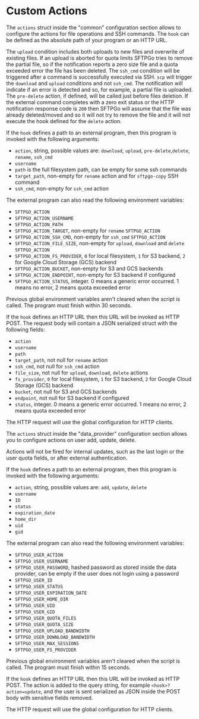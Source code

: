 # Custom Actions

The `actions` struct inside the "common" configuration section allows to configure the actions for file operations and SSH commands.
The `hook` can be defined as the absolute path of your program or an HTTP URL.

The `upload` condition includes both uploads to new files and overwrite of existing files. If an upload is aborted for quota limits SFTPGo tries to remove the partial file, so if the notification reports a zero size file and a quota exceeded error the file has been deleted. The `ssh_cmd` condition will be triggered after a command is successfully executed via SSH. `scp` will trigger the `download` and `upload` conditions and not `ssh_cmd`.
The notification will indicate if an error is detected and so, for example, a partial file is uploaded.
The `pre-delete` action, if defined, will be called just before files deletion. If the external command completes with a zero exit status or the HTTP notification response code is `200` then SFTPGo will assume that the file was already deleted/moved and so it will not try to remove the file and it will not execute the hook defined for the `delete` action.

If the `hook` defines a path to an external program, then this program is invoked with the following arguments:

- `action`, string, possible values are: `download`, `upload`, `pre-delete`,`delete`, `rename`, `ssh_cmd`
- `username`
- `path` is the full filesystem path, can be empty for some ssh commands
- `target_path`, non-empty for `rename` action and for `sftpgo-copy` SSH command
- `ssh_cmd`, non-empty for `ssh_cmd` action

The external program can also read the following environment variables:

- `SFTPGO_ACTION`
- `SFTPGO_ACTION_USERNAME`
- `SFTPGO_ACTION_PATH`
- `SFTPGO_ACTION_TARGET`, non-empty for `rename` `SFTPGO_ACTION`
- `SFTPGO_ACTION_SSH_CMD`, non-empty for `ssh_cmd` `SFTPGO_ACTION`
- `SFTPGO_ACTION_FILE_SIZE`, non-empty for `upload`, `download` and `delete` `SFTPGO_ACTION`
- `SFTPGO_ACTION_FS_PROVIDER`, `0` for local filesystem, `1` for S3 backend, `2` for Google Cloud Storage (GCS) backend
- `SFTPGO_ACTION_BUCKET`, non-empty for S3 and GCS backends
- `SFTPGO_ACTION_ENDPOINT`, non-empty for S3 backend if configured
- `SFTPGO_ACTION_STATUS`, integer. 0 means a generic error occurred. 1 means no error, 2 means quota exceeded error

Previous global environment variables aren't cleared when the script is called.
The program must finish within 30 seconds.

If the `hook` defines an HTTP URL then this URL will be invoked as HTTP POST. The request body will contain a JSON serialized struct with the following fields:

- `action`
- `username`
- `path`
- `target_path`, not null for `rename` action
- `ssh_cmd`, not null for `ssh_cmd` action
- `file_size`, not null for `upload`, `download`, `delete` actions
- `fs_provider`, `0` for local filesystem, `1` for S3 backend, `2` for Google Cloud Storage (GCS) backend
- `bucket`, not null for S3 and GCS backends
- `endpoint`, not null for S3 backend if configured
- `status`, integer. 0 means a generic error occurred. 1 means no error, 2 means quota exceeded error

The HTTP request will use the global configuration for HTTP clients.

The `actions` struct inside the "data_provider" configuration section allows you to configure actions on user add, update, delete.

Actions will not be fired for internal updates, such as the last login or the user quota fields, or after external authentication.

If the `hook` defines a path to an external program, then this program is invoked with the following arguments:

- `action`, string, possible values are: `add`, `update`, `delete`
- `username`
- `ID`
- `status`
- `expiration_date`
- `home_dir`
- `uid`
- `gid`

The external program can also read the following environment variables:

- `SFTPGO_USER_ACTION`
- `SFTPGO_USER_USERNAME`
- `SFTPGO_USER_PASSWORD`, hashed password as stored inside the data provider, can be empty if the user does not login using a password
- `SFTPGO_USER_ID`
- `SFTPGO_USER_STATUS`
- `SFTPGO_USER_EXPIRATION_DATE`
- `SFTPGO_USER_HOME_DIR`
- `SFTPGO_USER_UID`
- `SFTPGO_USER_GID`
- `SFTPGO_USER_QUOTA_FILES`
- `SFTPGO_USER_QUOTA_SIZE`
- `SFTPGO_USER_UPLOAD_BANDWIDTH`
- `SFTPGO_USER_DOWNLOAD_BANDWIDTH`
- `SFTPGO_USER_MAX_SESSIONS`
- `SFTPGO_USER_FS_PROVIDER`

Previous global environment variables aren't cleared when the script is called.
The program must finish within 15 seconds.

If the `hook` defines an HTTP URL then this URL will be invoked as HTTP POST. The action is added to the query string, for example `<hook>?action=update`, and the user is sent serialized as JSON inside the POST body with sensitive fields removed.

The HTTP request will use the global configuration for HTTP clients.
